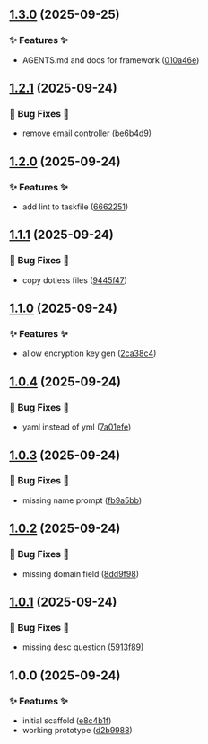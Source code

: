 ## [1.3.0](https://github.com/AtomiCloud/ketone.dotnet-api/compare/v1.2.1...v1.3.0) (2025-09-25)


### ✨ Features ✨

* AGENTS.md and docs for framework ([010a46e](https://github.com/AtomiCloud/ketone.dotnet-api/commit/010a46e221154a440c073163b594882c69dd33e2))

## [1.2.1](https://github.com/AtomiCloud/ketone.dotnet-api/compare/v1.2.0...v1.2.1) (2025-09-24)


### 🐛 Bug Fixes 🐛

* remove email controller ([be6b4d9](https://github.com/AtomiCloud/ketone.dotnet-api/commit/be6b4d952928c80f1a187e5bbfc62df7b9674878))

## [1.2.0](https://github.com/AtomiCloud/ketone.dotnet-api/compare/v1.1.1...v1.2.0) (2025-09-24)


### ✨ Features ✨

* add lint to taskfile ([6662251](https://github.com/AtomiCloud/ketone.dotnet-api/commit/6662251f89b8b36464a3b3f735d34271924386b9))

## [1.1.1](https://github.com/AtomiCloud/ketone.dotnet-api/compare/v1.1.0...v1.1.1) (2025-09-24)


### 🐛 Bug Fixes 🐛

* copy dotless files ([9445f47](https://github.com/AtomiCloud/ketone.dotnet-api/commit/9445f47bd87e01944f2a66cb8489aabff1fa583b))

## [1.1.0](https://github.com/AtomiCloud/ketone.dotnet-api/compare/v1.0.4...v1.1.0) (2025-09-24)


### ✨ Features ✨

* allow encryption key gen ([2ca38c4](https://github.com/AtomiCloud/ketone.dotnet-api/commit/2ca38c4a942818be8f7b8bd39981e2e64fe7c31d))

## [1.0.4](https://github.com/AtomiCloud/ketone.dotnet-api/compare/v1.0.3...v1.0.4) (2025-09-24)


### 🐛 Bug Fixes 🐛

* yaml instead of yml ([7a01efe](https://github.com/AtomiCloud/ketone.dotnet-api/commit/7a01efe0ce2fa9ab0920a81977427d16b4c6e240))

## [1.0.3](https://github.com/AtomiCloud/ketone.dotnet-api/compare/v1.0.2...v1.0.3) (2025-09-24)


### 🐛 Bug Fixes 🐛

* missing name prompt ([fb9a5bb](https://github.com/AtomiCloud/ketone.dotnet-api/commit/fb9a5bb54294f93a5f64b86d10bc6386d81dbc81))

## [1.0.2](https://github.com/AtomiCloud/ketone.dotnet-api/compare/v1.0.1...v1.0.2) (2025-09-24)


### 🐛 Bug Fixes 🐛

* missing domain field ([8dd9f98](https://github.com/AtomiCloud/ketone.dotnet-api/commit/8dd9f98f5abb189011539fb065af847f135f1fd3))

## [1.0.1](https://github.com/AtomiCloud/ketone.dotnet-api/compare/v1.0.0...v1.0.1) (2025-09-24)


### 🐛 Bug Fixes 🐛

* missing desc question ([5913f89](https://github.com/AtomiCloud/ketone.dotnet-api/commit/5913f89a938fe0c7ef6c18e4cd821ae9649bbf26))

## 1.0.0 (2025-09-24)


### ✨ Features ✨

* initial scaffold ([e8c4b1f](https://github.com/AtomiCloud/ketone.dotnet-api/commit/e8c4b1fc0025cba77ef24053d2ff0c783145e166))
* working prototype ([d2b9988](https://github.com/AtomiCloud/ketone.dotnet-api/commit/d2b99884818500eed4f1ed960cd4201405c16109))

